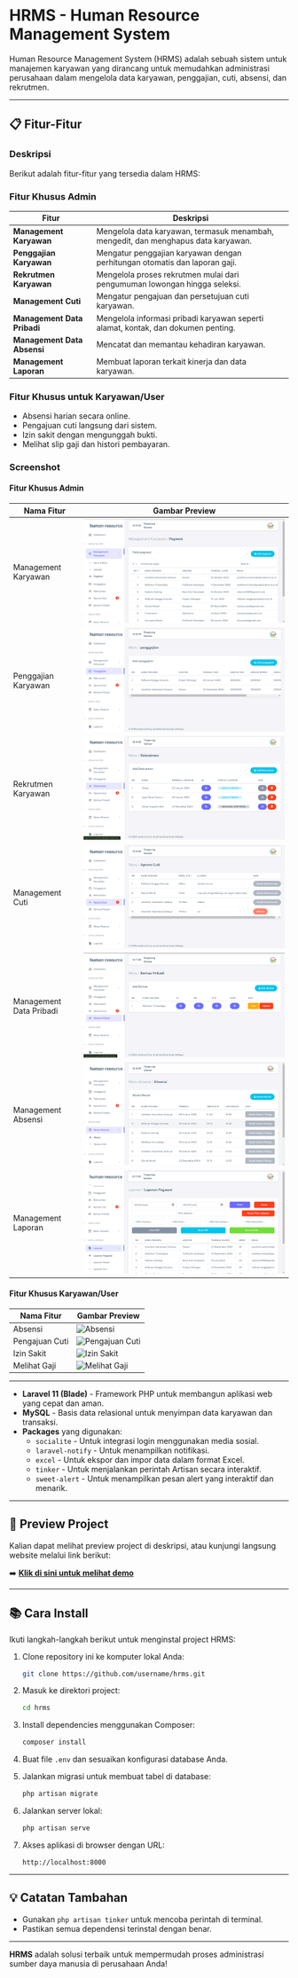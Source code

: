 # HRMS - Human Resource Management System

Human Resource Management System (HRMS) adalah sebuah sistem untuk manajemen karyawan yang dirancang untuk memudahkan administrasi perusahaan dalam mengelola data karyawan, penggajian, cuti, absensi, dan rekrutmen.

---

## 📋 Fitur-Fitur

### Deskripsi
Berikut adalah fitur-fitur yang tersedia dalam HRMS:

### Fitur Khusus Admin

| Fitur             | Deskripsi                          |
|-------------------|------------------------------------|
| **Management Karyawan** | Mengelola data karyawan, termasuk menambah, mengedit, dan menghapus data karyawan. |
| **Penggajian Karyawan**  | Mengatur penggajian karyawan dengan perhitungan otomatis dan laporan gaji. |
| **Rekrutmen Karyawan**   | Mengelola proses rekrutmen mulai dari pengumuman lowongan hingga seleksi. |
| **Management Cuti**      | Mengatur pengajuan dan persetujuan cuti karyawan. |
| **Management Data Pribadi** | Mengelola informasi pribadi karyawan seperti alamat, kontak, dan dokumen penting. |
| **Management Data Absensi** | Mencatat dan memantau kehadiran karyawan. |
| **Management Laporan**   | Membuat laporan terkait kinerja dan data karyawan. |

### Fitur Khusus untuk Karyawan/User
- Absensi harian secara online.
- Pengajuan cuti langsung dari sistem.
- Izin sakit dengan mengunggah bukti.
- Melihat slip gaji dan histori pembayaran.

### Screenshot
#### Fitur Khusus Admin

| Nama Fitur             | Gambar Preview               |
|------------------------|------------------------------|
| Management Karyawan    | ![Management Karyawan](https://github.com/JonathanZefanya/Human-Resource/blob/main/Screenshoot/admin/mk.png)    |
| Penggajian Karyawan    | ![Penggajian Karyawan](https://github.com/JonathanZefanya/Human-Resource/blob/main/Screenshoot/admin/gaji.png)    |
| Rekrutmen Karyawan     | ![Rekrutmen Karyawan](https://github.com/JonathanZefanya/Human-Resource/blob/main/Screenshoot/admin/rk.png)     |
| Management Cuti        | ![Management Cuti](https://github.com/JonathanZefanya/Human-Resource/blob/main/Screenshoot/admin/cuti.png)        |
| Management Data Pribadi| ![Data Pribadi](https://github.com/JonathanZefanya/Human-Resource/blob/main/Screenshoot/admin/dp.png)           |
| Management Absensi     | ![Absensi](https://github.com/JonathanZefanya/Human-Resource/blob/main/Screenshoot/admin/ma.png)                |
| Management Laporan     | ![Laporan](https://github.com/JonathanZefanya/Human-Resource/blob/main/Screenshoot/admin/laporan.png)                |

#### Fitur Khusus Karyawan/User

| Nama Fitur       | Gambar Preview        |
|------------------|-----------------------|
| Absensi          | ![Absensi](#)         |
| Pengajuan Cuti   | ![Pengajuan Cuti](#)  |
| Izin Sakit       | ![Izin Sakit](#)      |
| Melihat Gaji     | ![Melihat Gaji](#)    |

---

- **Laravel 11 (Blade)** - Framework PHP untuk membangun aplikasi web yang cepat dan aman.
- **MySQL** - Basis data relasional untuk menyimpan data karyawan dan transaksi.
- **Packages** yang digunakan:
  - `socialite` - Untuk integrasi login menggunakan media sosial.
  - `laravel-notify` - Untuk menampilkan notifikasi.
  - `excel` - Untuk ekspor dan impor data dalam format Excel.
  - `tinker` - Untuk menjalankan perintah Artisan secara interaktif.
  - `sweet-alert` - Untuk menampilkan pesan alert yang interaktif dan menarik.

---

## 🎥 Preview Project

Kalian dapat melihat preview project di deskripsi, atau kunjungi langsung website melalui link berikut:

➡️ [**Klik di sini untuk melihat demo**](https://company-profile-lovat.vercel.app/)

---

## 📚 Cara Install
Ikuti langkah-langkah berikut untuk menginstal project HRMS:

1. Clone repository ini ke komputer lokal Anda:
   ```bash
   git clone https://github.com/username/hrms.git
   ```

2. Masuk ke direktori project:
   ```bash
   cd hrms
   ```

3. Install dependencies menggunakan Composer:
   ```bash
   composer install
   ```

4. Buat file `.env` dan sesuaikan konfigurasi database Anda.

5. Jalankan migrasi untuk membuat tabel di database:
   ```bash
   php artisan migrate
   ```

6. Jalankan server lokal:
   ```bash
   php artisan serve
   ```

7. Akses aplikasi di browser dengan URL:
   ```
   http://localhost:8000
   ```

---

## 💡 Catatan Tambahan

- Gunakan `php artisan tinker` untuk mencoba perintah di terminal.
- Pastikan semua dependensi terinstal dengan benar.

---

**HRMS** adalah solusi terbaik untuk mempermudah proses administrasi sumber daya manusia di perusahaan Anda!